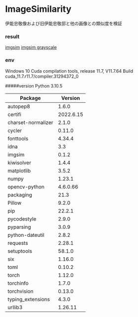 # ImageSimilarity
伊能忠敬像および旧伊能忠敬邸と他の画像との類似度を検証

### result
[imgsim](https://docs.google.com/spreadsheets/d/1AfFsY0MBBPsuoY6UXMPSBAcimj3Dx2OeJbljOpNNv-E/edit?usp=sharing)
[imgsim grayscale](https://docs.google.com/spreadsheets/d/1OJKaNU1Snu0cZ-YROBK7s4_LnJdj-KwV8PrTceQrpXM/edit?usp=sharing)

### env
Windows 10
Cuda compilation tools, release 11.7, V11.7.64
Build cuda_11.7.r11.7/compiler.31294372_0

#####version
Python 3.10.5


|Package|            Version|
|------------------| ---------|
|autopep8           |1.6.0
|certifi            |2022.6.15
|charset-normalizer |2.1.0
|cycler             |0.11.0
|fonttools          |4.34.4
|idna               |3.3
|imgsim             |0.1.2
|kiwisolver         |1.4.4
|matplotlib         |3.5.2
|numpy              |1.23.1
|opencv-python      |4.6.0.66
|packaging          |21.3
|Pillow             |9.2.0
|pip                |22.2.1
|pycodestyle        |2.9.0
|pyparsing          |3.0.9
|python-dateutil    |2.8.2
|requests           |2.28.1
|setuptools         |58.1.0
|six                |1.16.0
|toml               |0.10.2
|torch              |1.12.0
|torchinfo          |1.7.0
|torchvision        |0.13.0
|typing_extensions  |4.3.0
|urllib3            |1.26.11